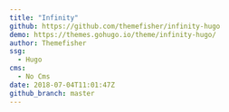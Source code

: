 ```yaml
---
title: "Infinity"
github: https://github.com/themefisher/infinity-hugo
demo: https://themes.gohugo.io/theme/infinity-hugo/
author: Themefisher
ssg:
  - Hugo
cms:
  - No Cms
date: 2018-07-04T11:01:47Z
github_branch: master
---
```

